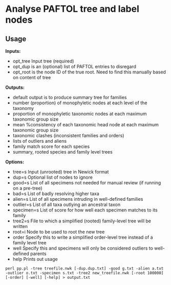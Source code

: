 # Analyse PAFTOL tree and label nodes

## Usage
**Inputs:**
* opt_tree 		Input tree (required)
* opt_dup 		is an (optional) list of PAFTOL entries to disregard
* opt_root 		is the node ID of the true root. Need to find this manually based on content of tree 

**Outputs:**
* default output is to produce summary tree for families
* number (proportion) of monophyletic nodes at each level of the taxonomy
* proportion of monophyletic taxonomic nodes at each maximum taxonomic group size
* mean %consistency of each taxonomic head node at each maximum taxonomic group size
* taxonomic clashes (inconsistent families and orders)
* lists of outliers and aliens
* family match score for each species
* summary, rooted species and family level trees


**Options:**
* tree=s  		Input (unrooted) tree in Newick format
* dup=s  		Optional list of nodes to ignore
* good=s  		List of all specimens not needed for manual review (if running on a pre-tree)
* bad=s  		List of badly resolving higher taxa
* alien=s  		List of all specimens intruding in well-defined families
* outlier=s  	List of all taxa outlying an ancestral taxon
* specimen=s 	List of score for how well each specimen matches to its family
* tree2=s  		File to which a simplified (rooted) family-level tree will be written
* root=i  		Node to be used to root the new tree
* order  		Specify this to write a simplified order-level tree instead of a family level tree
* well  		Specify this and specimens will only be considered outliers to well-defined parents
* help  		Prints out usage

```
perl pp.pl -tree treefile.nwk [-dup.dup.txt] -good g.txt -alien a.txt -outlier o.txt -specimen s.txt -tree2 new_treefile.nwk [-root 100000] [-order] [-well] [-help] > output.txt
```
